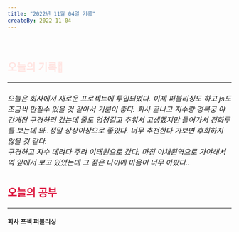 ```yaml
---
title: "2022년 11월 04일 기록"
createBy: 2022-11-04
---
```



<br>

<h2 style="font-size:23px; color:#ffe4e1">오늘의 기록🚀</h2>

--- 
<h6 style="font-size:16.3px;">
오늘은 회사에서 새로운 프로젝트에 투입되었다. 이제 퍼블리싱도 하고 js도 조금씩 만질수 있을 것 같아서 기분이 좋다. 회사 끝나고 지수랑 경복궁 야간개장 구경하러 갔는데 줄도 엄청길고 추워서 고생했지만 들어가서 경화루를 보는데 와..정말 상상이상으로 좋았다. 너무 추천한다 가보면 후회하지 않을 것 같다.
<br>
구경하고 지수 데려다 주려 이태원으로 갔다. 마침 이채원역으로 가야해서 역 앞에서 보고 있었는데 그 젊은 나이에 마음이 너무 아팠다..
</h6>

<h2 style="font-size:23px; color:#dc143c">오늘의 공부</h2>

--- 

#### 회사 프젝 퍼블리싱
#### 




<Comment />